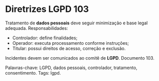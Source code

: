 # Diretrizes LGPD 103

Tratamento de **dados pessoais** deve seguir minimização e base legal adequada.
Responsabilidades:
- Controlador: define finalidades;
- Operador: executa processamento conforme instruções;
- Titular: possui direitos de acesso, correção e exclusão.

Incidentes devem ser comunicados ao comitê de **LGPD**. Documento 103.

Palavras-chave: LGPD, dados pessoais, controlador, tratamento, consentimento.
Tags: lgpd.
